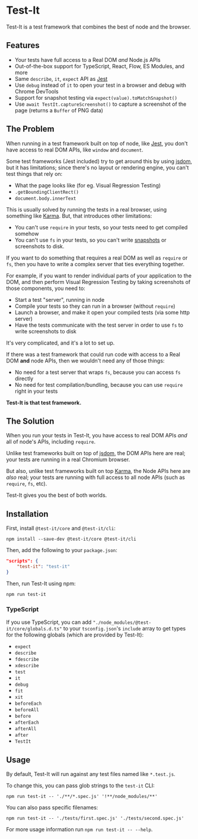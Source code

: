# Test-It

Test-It is a test framework that combines the best of node and the browser.

## Features

- Your tests have full access to a Real DOM _and_ Node.js APIs
- Out-of-the-box support for TypeScript, React, Flow, ES Modules, and more
- Same `describe`, `it`, `expect` API as [Jest](https://jestjs.io/)
- Use `debug` instead of `it` to open your test in a browser and debug with Chrome DevTools
- Support for snapshot testing via `expect(value).toMatchSnapshot()`
- Use `await TestIt.captureScreenshot()` to capture a screenshot of the page (returns a `Buffer` of PNG data)

## The Problem

When running in a test framework built on top of node, like [Jest](https://jestjs.io/), you don't have access to real DOM APIs, like `window` and `document`.

Some test frameworks (Jest included) try to get around this by using [jsdom](https://github.com/jsdom/jsdom), but it has limitations; since there's no layout or rendering engine, you can't test things that rely on:

- What the page looks like (for eg. Visual Regression Testing)
- `.getBoundingClientRect()`
- `document.body.innerText`

This is usually solved by running the tests in a real browser, using something like [Karma](https://karma-runner.github.io/latest/index.html). But, that introduces other limitations:

- You can't use `require` in your tests, so your tests need to get compiled somehow
- You can't use `fs` in your tests, so you can't write [snapshots](https://jestjs.io/docs/en/snapshot-testing) or screenshots to disk.

If you want to do something that requires a real DOM as well as `require` or `fs`, then you have to write a complex server that ties everything together.

For example, if you want to render individual parts of your application to the DOM, and then perform Visual Regression Testing by taking screenshots of those components, you need to:

- Start a test "server", running in node
- Compile your tests so they can run in a browser (without `require`)
- Launch a browser, and make it open your compiled tests (via some http server)
- Have the tests communicate with the test server in order to use `fs` to write screenshots to disk

It's very complicated, and it's a lot to set up.

If there was a test framework that could run code with access to a Real DOM **and** node APIs, then we wouldn't need any of those things:

- No need for a test server that wraps `fs`, because you can access `fs` directly
- No need for test compilation/bundling, because you can use `require` right in your tests

**Test-It is that test framework.**

## The Solution

When you run your tests in Test-It, you have access to real DOM APIs _and_ all of node's APIs, including `require`.

Unlike test frameworks built on top of [jsdom](https://github.com/jsdom/jsdom), the DOM APIs here are real; your tests are running in a real Chromium browser.

But also, unlike test frameworks built on top [Karma](https://karma-runner.github.io/latest/index.html), the Node APIs here are _also_ real; your tests are running with full access to all node APIs (such as `require`, `fs`, etc).

Test-It gives you the best of both worlds.

## Installation

First, install `@test-it/core` and `@test-it/cli`:

```
npm install --save-dev @test-it/core @test-it/cli
```

Then, add the following to your `package.json`:

```json
"scripts": {
	"test-it": "test-it"
}
```

Then, run Test-It using npm:

```
npm run test-it
```

### TypeScript

If you use TypeScript, you can add `"./node_modules/@test-it/core/globals.d.ts"` to your `tsconfig.json`'s `include` array to get types for the following globals (which are provided by Test-It):

- `expect`
- `describe`
- `fdescribe`
- `xdescribe`
- `test`
- `it`
- `debug`
- `fit`
- `xit`
- `beforeEach`
- `beforeAll`
- `before`
- `afterEach`
- `afterAll`
- `after`
- `TestIt`

## Usage

By default, Test-It will run against any test files named like `*.test.js`.

To change this, you can pass glob strings to the `test-it` CLI:

```
npm run test-it -- './**/*.spec.js' '!**/node_modules/**'
```

You can also pass specific filenames:

```
npm run test-it -- './tests/first.spec.js' './tests/second.spec.js'
```

For more usage information run `npm run test-it -- --help`.
